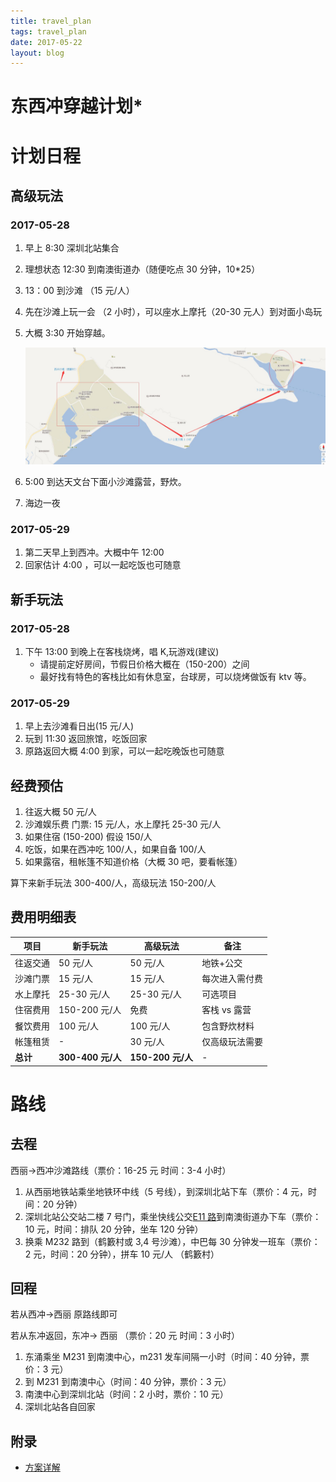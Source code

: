 ```yaml
---
title: travel_plan
tags: travel_plan
date: 2017-05-22
layout: blog
---
```


# 东西冲穿越计划\*

# 计划日程

## 高级玩法

### 2017-05-28

1. 早上 8:30 深圳北站集合
2. 理想状态 12:30 到南澳街道办（随便吃点 30 分钟，10\*25）
3. 13：00 到沙滩 （15 元/人）
4. 先在沙滩上玩一会 （2 小时），可以座水上摩托（20-30 元人）到对面小岛玩
5. 大概 3:30 开始穿越。

   ![](./travel_way.jpg)

6. 5:00 到达天文台下面小沙滩露营，野炊。
7. 海边一夜

### 2017-05-29

1. 第二天早上到西冲。大概中午 12:00
2. 回家估计 4:00 ，可以一起吃饭也可随意

## 新手玩法

### 2017-05-28

1. 下午 13:00 到晚上在客栈烧烤，唱 K,玩游戏(建议)
   - 请提前定好房间，节假日价格大概在（150-200）之间
   - 最好找有特色的客栈比如有休息室，台球房，可以烧烤做饭有 ktv 等。

### 2017-05-29

1. 早上去沙滩看日出(15 元/人)
2. 玩到 11:30 返回旅馆，吃饭回家
3. 原路返回大概 4:00 到家，可以一起吃晚饭也可随意

## 经费预估

1. 往返大概 50 元/人
2. 沙滩娱乐费 门票: 15 元/人，水上摩托 25-30 元/人
3. 如果住宿 (150-200) 假设 150/人
4. 吃饭，如果在西冲吃 100/人，如果自备 100/人
5. 如果露宿，租帐篷不知道价格（大概 30 吧，要看帐篷）

算下来新手玩法 300-400/人，高级玩法 150-200/人

## 费用明细表

| 项目     | 新手玩法          | 高级玩法          | 备注           |
| -------- | ----------------- | ----------------- | -------------- |
| 往返交通 | 50 元/人          | 50 元/人          | 地铁+公交      |
| 沙滩门票 | 15 元/人          | 15 元/人          | 每次进入需付费 |
| 水上摩托 | 25-30 元/人       | 25-30 元/人       | 可选项目       |
| 住宿费用 | 150-200 元/人     | 免费              | 客栈 vs 露营   |
| 餐饮费用 | 100 元/人         | 100 元/人         | 包含野炊材料   |
| 帐篷租赁 | -                 | 30 元/人          | 仅高级玩法需要 |
| **总计** | **300-400 元/人** | **150-200 元/人** | -              |

# 路线

## 去程

西丽->西冲沙滩路线（票价：16-25 元 时间：3-4 小时）

1. 从西丽地铁站乘坐地铁环中线（5 号线），到深圳北站下车（票价：4 元，时间：20 分钟）
2. 深圳北站公交站二楼 7 号门，乘坐快线公交[E11 路](http://jt.sz.bendibao.com/bus/linesearch.aspx)到南澳街道办下车（票价：10 元，时间：排队 20 分钟，坐车 120 分钟）
3. 换乘 M232 路到（鹤籔村或 3,4 号沙滩），中巴每 30 分钟发一班车（票价：2 元，时间：20 分钟），拼车 10 元/人 （鹤籔村）

## 回程

若从西冲->西丽 原路线即可

若从东冲返回，东冲-> 西丽 （票价：20 元 时间：3 小时）

1. 东涌乘坐 M231 到南澳中心，m231 发车间隔一小时（时间：40 分钟，票价：3 元）
2. 到 M231 到南澳中心（时间：40 分钟，票价：3 元）
3. 南澳中心到深圳北站（时间：2 小时，票价：10 元）
4. 深圳北站各自回家

## 附录

- [方案详解](./detail.md)
